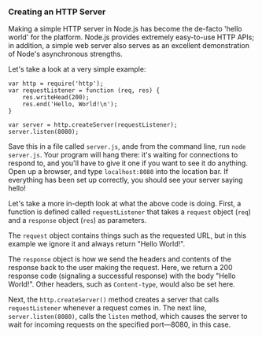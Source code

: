 ### Creating an HTTP Server

Making a simple HTTP server in Node.js has become the de-facto 'hello world' for the platform. Node.js provides extremely easy-to-use HTTP APIs; in addition, a simple web server also serves as an excellent demonstration of Node's asynchronous strengths.

Let's take a look at a very simple example:

    var http = require('http');
    var requestListener = function (req, res) {
        res.writeHead(200);
        res.end('Hello, World!\n');
    }

    var server = http.createServer(requestListener);
    server.listen(8080);

Save this in a file called `server.js`, ande from the command line, run `node server.js`. Your program will hang there: it's waiting for connections to respond to, and you'll have to give it one if you want to see it do anything. Open up a browser, and type `localhost:8080` into the location bar. If everything has been set up correctly, you should see your server saying hello!

Let's take a more in-depth look at what the above code is doing.  First, a function is defined called `requestListener` that takes a `request` object  (`req`) and a `response` object (`res`) as parameters. 

The `request` object contains things such as the requested URL, but in this example we ignore it and always return "Hello World!". 

The `response` object is how we send the headers and contents of the response back to the user making the request. Here, we return a 200 response code (signaling a successful response) with the body "Hello World!".  Other headers, such as `Content-type`, would also be set here.

Next, the `http.createServer()` method creates a server that calls `requestListener` whenever a request comes in. The next line, `server.listen(8080)`, calls the `listen` method, which causes the server to wait for incoming requests on the specified port&mdash;8080, in this case. 